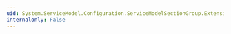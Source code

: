 ```yaml
---
uid: System.ServiceModel.Configuration.ServiceModelSectionGroup.Extensions
internalonly: False
---
```

